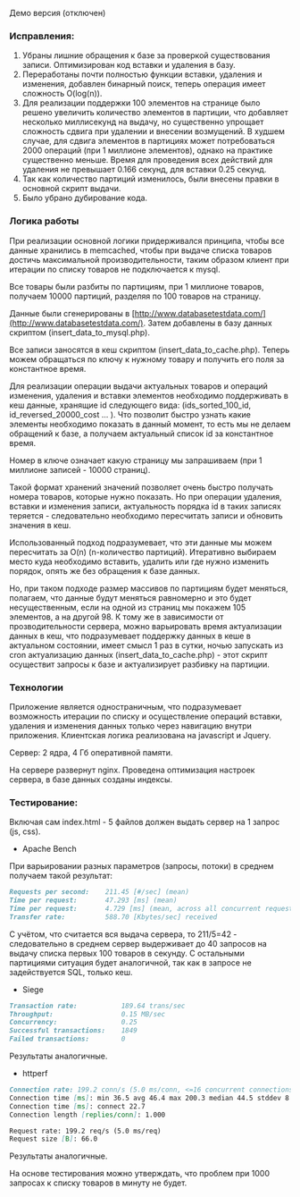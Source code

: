 Демо версия (отключен)

### Исправления:

1. Убраны лишние обращения к базе за проверкой существования записи. Оптимизирован код вставки и удаления в базу.
2. Переработаны почти полностью функции вставки, удаления и изменения, добавлен бинарный поиск, теперь операция имеет сложность O(log(n)). 
3. Для реализации поддержки 100 элементов на странице было решено увеличить количество элементов в партиции, что добавляет несколько миллисекунд на выдачу, но существенно упрощает сложность сдвига при удалении и внесении возмущений. В худшем случае, для сдвига элементов в партициях может потребоваться 2000 операций (при 1 миллионе элементов), однако на практике существенно меньше. Время для проведения всех действий для удаления не превышает 0.166 секунд, для вставки 0.25 секунд. 
4. Так как количество партиций изменилось, были внесены правки в основной скрипт выдачи.
5. Было убрано дубирование кода.

### Логика работы

При реализации основной логики придерживался принципа, чтобы все данные хранились в memcached, чтобы при выдаче списка товаров достичь максимальной производительности, таким образом клиент при итерации по списку товаров не подключается к mysql.

Все товары были разбиты по партициям, при 1 миллионе товаров, получаем 10000 партиций, разделяя по 100 товаров на страницу.

Данные были сгенерированы в [http://www.databasetestdata.com/](http://www.databasetestdata.com/). Затем добавлены в базу данных скриптом (insert_data_to_mysql.php).

Все записи заносятся в кеш скриптом (insert_data_to_cache.php). Теперь можем обращаться по ключу к нужному товару и получить его поля за константное время.

Для реализации операции выдачи актуальных товаров и операций изменения, удаления и вставки элементов необходимо поддерживать в кеш данные, хранящие id следующего вида: (ids_sorted_100_id, id_reversed_20000_cost ... ). Что позволит быстро узнать какие элементы необходимо показать в данный момент, то есть мы не делаем обращений к базе, а получаем актуальный список id за константное время.

Номер в ключе означает какую страницу мы запрашиваем (при 1 миллионе записей - 10000 страниц).

Такой формат хранений значений позволяет очень быстро получать номера товаров, которые нужно показать. Но при операции удаления, вставки и изменения записи, актуальность порядка id в таких записях теряется - следовательно необходимо пересчитать записи и обновить значения в кеш.

Использованный подход подразумевает, что эти данные мы можем пересчитать за O(n) (n-количество партиций). Итеративно выбираем место куда необходимо вставить, удалить или где нужно изменить порядок, опять же без обращения к базе данных. 

Но, при таком подходе размер массивов по партициям будет меняться, полагаем, что данные будут меняться равномерно и это будет несущественным, если на одной из страниц мы покажем 105 элементов, а на другой 98. К тому же в зависимости от прозводительности сервера, можно варьировать время актуализации данных в кеш, что подразумевает поддержку данных в кеше в актуальном состоянии, имеет смысл 1 раз в сутки, ночью запускать из cron актуализацию данных (insert_data_to_cache.php) - этот скрипт осуществит запросы к базе и актуализирует разбивку на партиции. 

### Технологии
Приложение является одностраничным, что подразумевает возможность итерации по списку и осуществление операций вставки, удаления и изменения данных только через навигацию внутри приложения. Клиентская логика реализована на javascript и Jquery.

Сервер: 2 ядра, 4 Гб оперативной памяти.

На сервере развернут nginx. Проведена оптимизация настроек сервера, в базе данных созданы индексы.

### Тестирование:

Включая сам index.html - 5 файлов должен выдать сервер на 1 запрос (js, css).

- Apache Bench

При варьировании разных параметров (запросы, потоки) в среднем получаем такой результат:
```markdown
Requests per second:    211.45 [#/sec] (mean)
Time per request:       47.293 [ms] (mean)
Time per request:       4.729 [ms] (mean, across all concurrent requests)
Transfer rate:          588.70 [Kbytes/sec] received
```


С учётом, что считается вся выдача сервера, то 211/5=42 - следовательно в среднем сервер выдерживает до 40 запросов на выдачу списка первых 100 товаров в секунду. С остальными партициями ситуация будет аналогичной, так как в запросе не задействуется SQL, только кеш.

- Siege
```markdown
Transaction rate:	        189.64 trans/sec
Throughput:		            0.15 MB/sec
Concurrency:		        0.25
Successful transactions:    1849
Failed transactions:	    0
```

Результаты аналогичные.

- httperf
```markdown
Connection rate: 199.2 conn/s (5.0 ms/conn, <=16 concurrent connections)
Connection time [ms]: min 36.5 avg 46.4 max 200.3 median 44.5 stddev 8.8
Connection time [ms]: connect 22.7
Connection length [replies/conn]: 1.000

Request rate: 199.2 req/s (5.0 ms/req)
Request size [B]: 66.0
```
Результаты аналогичные.

На основе тестирования можно утверждать, что проблем при 1000 запросах к списку товаров в минуту не будет.

